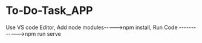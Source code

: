 # To-Do-Task_APP


Use VS code Editor,
Add node modules----->npm install,
Run Code ------------>npm run serve
